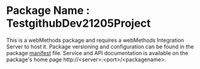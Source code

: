 # Package Name : TestgithubDev21205Project
This is a webMethods package and requires a webMethods Integration Server to host it. Package versioning and configuration can be found in the package [manifest](./TestgithubDev21205Project/manifest.v3) file. Service and API documentation is available on the package's home page http://&lt;server&gt;:&lt;port&gt;/&lt;packagename>.